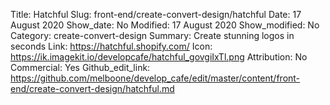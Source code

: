 Title: Hatchful
Slug: front-end/create-convert-design/hatchful
Date: 17 August 2020
Show_date: No
Modified: 17 August 2020
Show_modified: No
Category: create-convert-design
Summary: Create stunning logos in seconds
Link: https://hatchful.shopify.com/
Icon: https://ik.imagekit.io/developcafe/hatchful_govgiIxTl.png
Attribution: No
Commercial: Yes
Github_edit_link: https://github.com/melboone/develop_cafe/edit/master/content/front-end/create-convert-design/hatchful.md